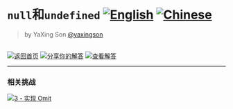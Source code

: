 # `null`和`undefined` <a href="./README.en.md" target="_blank"><img src="https://img.shields.io/badge/-英文-gray" alt="English"/></a>&nbsp;<a href="./README.md" target="_blank"><img src="https://img.shields.io/badge/-简体中文-gray" alt="Chinese"/></a>

> by YaXing Son [@yaxingson]()


<!--info-footer-start--><br><a href="https://stackblitz.com/edit/stackblitz-starters-x1ivwb88?description=HTML/CSS/JS%20Starter&file=index.html,script.js,styles.css&terminalHeight=10&title=Static%20Starter" target="_blank"><img src="https://img.shields.io/badge/-操练场-grey" alt="返回首页"/></a> <a href="https://tsch.js.org/4/answer/zh-CN" target="_blank"><img src="https://img.shields.io/badge/-%E5%88%86%E4%BA%AB%E4%BD%A0%E7%9A%84%E8%A7%A3%E7%AD%94-teal" alt="分享你的解答"/></a> <a href="https://tsch.js.org/4/solutions" target="_blank"><img src="https://img.shields.io/badge/-%E6%9F%A5%E7%9C%8B%E8%A7%A3%E7%AD%94-de5a77?logo=awesome-lists&logoColor=white" alt="查看解答"/></a> <hr><h3>相关挑战</h3><a href="https://github.com/type-challenges/type-challenges/blob/main/questions/00003-medium-omit/README.zh-CN.md" target="_blank"><img src="https://img.shields.io/badge/-3%E3%83%BB%E5%AE%9E%E7%8E%B0%20Omit-d9901a" alt="3・实现 Omit"/></a> <!--info-footer-end-->

